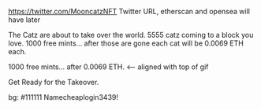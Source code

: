 https://twitter.com/MooncatzNFT
Twitter URL, etherscan and opensea will have later


The Catz are about to take over the world. 5555 catz coming to a block you love. 1000 free mints... 
after those are gone each cat will be 0.0069 ETH each.

1000 free mints... after 0.0069 ETH. <-- aligned with top of gif

Get Ready for the Takeover.


bg: #111111
Namecheaplogin3439!
